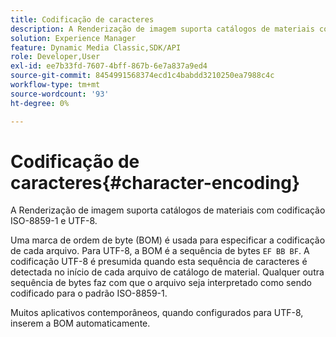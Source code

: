 ```yaml
---
title: Codificação de caracteres
description: A Renderização de imagem suporta catálogos de materiais com codificação ISO-8859-1 e UTF-8.
solution: Experience Manager
feature: Dynamic Media Classic,SDK/API
role: Developer,User
exl-id: ee7b33fd-7607-4bff-867b-6e7a837a9ed4
source-git-commit: 8454991568374ecd1c4babdd3210250ea7988c4c
workflow-type: tm+mt
source-wordcount: '93'
ht-degree: 0%

---
```


# Codificação de caracteres{#character-encoding}

A Renderização de imagem suporta catálogos de materiais com codificação ISO-8859-1 e UTF-8.

Uma marca de ordem de byte (BOM) é usada para especificar a codificação de cada arquivo. Para UTF-8, a BOM é a sequência de bytes `EF BB BF`. A codificação UTF-8 é presumida quando esta sequência de caracteres é detectada no início de cada arquivo de catálogo de material. Qualquer outra sequência de bytes faz com que o arquivo seja interpretado como sendo codificado para o padrão ISO-8859-1.

Muitos aplicativos contemporâneos, quando configurados para UTF-8, inserem a BOM automaticamente.
